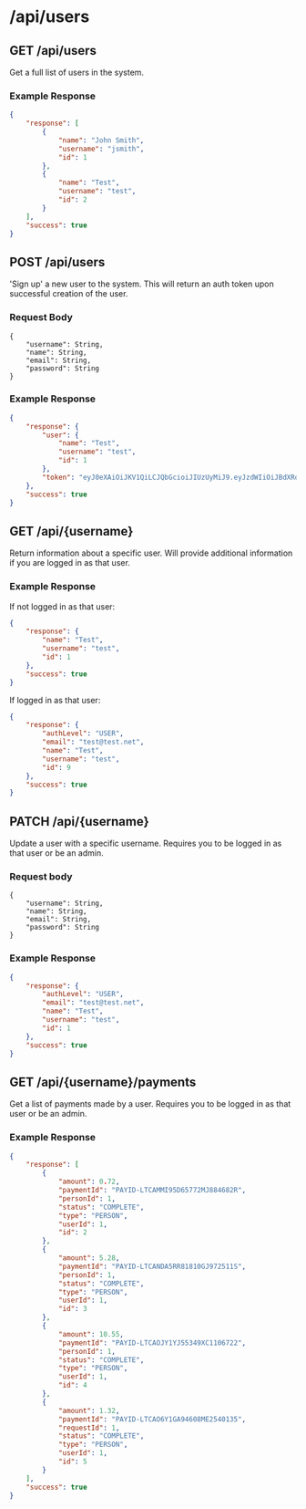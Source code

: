 # /api/users

## GET /api/users

Get a full list of users in the system.

### Example Response

```json
{
    "response": [
        {
            "name": "John Smith",
            "username": "jsmith",
            "id": 1
        },
        {
            "name": "Test",
            "username": "test",
            "id": 2
        }
    ],
    "success": true
}
```

## POST /api/users

'Sign up' a new user to the system.
This will return an auth token upon successful
creation of the user.

### Request Body

```
{
	"username": String,
	"name": String,
	"email": String,
	"password": String
}
```

### Example Response

```json
{
    "response": {
        "user": {
            "name": "Test",
            "username": "test",
            "id": 1
        },
        "token": "eyJ0eXAiOiJKV1QiLCJQbGcioiJIUzUyMiJ9.eyJzdWIiOiJBdXRoZW50aWNhdGlvbiIsImlzcyI6InBheWl0Zm9yd2FyZC5jb20iLCJpZCI6OSwiZXhwIjoxNTU2ODI1NTY0fQ.16Nvln04EOUfP-FL390-zrMWsH8-H6OLDTuzCKG5IBnUrr-_4n4-OfDpOBZDQUBSB9MThKqnJSbPDIkImkg5zg"
    },
    "success": true
}
```

## GET /api/{username}

Return information about a specific user.
Will provide additional information if you are logged in as
that user.

### Example Response

If not logged in as that user:
```json
{
    "response": {
        "name": "Test",
        "username": "test",
        "id": 1
    },
    "success": true
}
```

If logged in as that user:
```json
{
    "response": {
        "authLevel": "USER",
        "email": "test@test.net",
        "name": "Test",
        "username": "test",
        "id": 9
    },
    "success": true
}
```

## PATCH /api/{username}

Update a user with a specific username. Requires you to be logged in
as that user or be an admin.

### Request body

```
{
	"username": String,
	"name": String,
	"email": String,
	"password": String
}
```

### Example Response

```json
{
    "response": {
        "authLevel": "USER",
        "email": "test@test.net",
        "name": "Test",
        "username": "test",
        "id": 1
    },
    "success": true
}
```

## GET /api/{username}/payments

Get a list of payments made by a user. Requires you to be logged in
as that user or be an admin.

### Example Response

```json
{
    "response": [
        {
            "amount": 0.72,
            "paymentId": "PAYID-LTCAMMI95D65772MJ884682R",
            "personId": 1,
            "status": "COMPLETE",
            "type": "PERSON",
            "userId": 1,
            "id": 2
        },
        {
            "amount": 5.28,
            "paymentId": "PAYID-LTCANDA5RR81810GJ972511S",
            "personId": 1,
            "status": "COMPLETE",
            "type": "PERSON",
            "userId": 1,
            "id": 3
        },
        {
            "amount": 10.55,
            "paymentId": "PAYID-LTCAOJY1YJ55349XC1106722",
            "personId": 1,
            "status": "COMPLETE",
            "type": "PERSON",
            "userId": 1,
            "id": 4
        },
        {
            "amount": 1.32,
            "paymentId": "PAYID-LTCAO6Y1GA94608ME2540135",
            "requestId": 1,
            "status": "COMPLETE",
            "type": "PERSON",
            "userId": 1,
            "id": 5
        }
    ],
    "success": true
}
```
